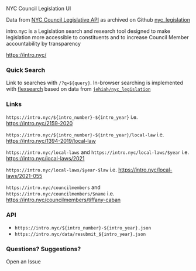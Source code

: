 
NYC Council Legislation UI

Data from [NYC Council Legislative API](https://council.nyc.gov/legislation/api/)  as archived on Github [nyc_legislation](https://github.com/jehiah/nyc_legislation)

intro.nyc is a Legislation search and research tool designed to make legislation more accessible to constituents and to increase Council Member accountability by transparency

https://intro.nyc/

### Quick Search

Link to searches with `/?q=${query}`. In-browser searching is implemented with [flexsearch](https://github.com/nextapps-de/flexsearch) based on data from [`jehiah/nyc_legislation`](https://github.com/jehiah/nyc_legislation)

### Links

`https://intro.nyc/${intro_number}-${intro_year}`
i.e. https://intro.nyc/2159-2020

`https://intro.nyc/${intro_number}-${intro_year}/local-law`
i.e. https://intro.nyc/1394-2019/local-law

`https://intro.nyc/local-laws` and `https://intro.nyc/local-laws/$year`
i.e. https://intro.nyc/local-laws/2021

`https://intro.nyc/local-laws/$year-$law`
i.e. https://intro.nyc/local-laws/2021-055

`https://intro.nyc/councilmembers` and `https://intro.nyc/councilmembers/$name` i.e. https://intro.nyc/councilmembers/tiffany-caban

### API

* `https://intro.nyc/${intro_number}-${intro_year}.json`
* `https://intro.nyc/data/resubmit_${intro_year}.json`

### Questions? Suggestions?

Open an Issue